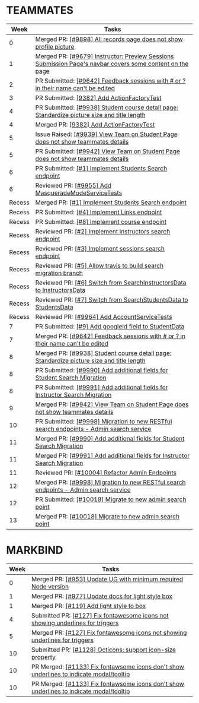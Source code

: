 # TEAMMATES

| Week | Tasks |
| ----- | ----- |  
| 0 | Merged PR: [[#9898] All records page does not show profile picture](https://github.com/TEAMMATES/teammates/pull/9901) |
| 1 | Merged PR: [[#9679] Instructor: Preview Sessions Submission Page's navbar covers some content on the page](https://github.com/TEAMMATES/teammates/pull/9926) |
| 2 | PR Submitted: [[#9642] Feedback sessions with # or ? in their name can't be edited](https://github.com/TEAMMATES/teammates/pull/9925) |
| 3 | PR Submitted: [[9382] Add ActionFactoryTest](https://github.com/TEAMMATES/teammates/pull/9931)
| 4 | PR Submitted: [[#9938] Student course detail page: Standardize picture size and title length](https://github.com/TEAMMATES/teammates/pull/9938)
| 4 | Merged PR: [[9382] Add ActionFactoryTest](https://github.com/TEAMMATES/teammates/pull/9931)
| 5 | Issue Raised: [[#9939] View Team on Student Page does not show teammates details](https://github.com/TEAMMATES/teammates/issues/9939)
| 5 | PR Submitted: [[#9942] View Team on Student Page does not show teammates details](https://github.com/TEAMMATES/teammates/pull/9942)
| 6 | PR Submitted: [[#1] Implement Students Search endpoint](https://github.com/dvrylc/teammates/pull/1/)
| 6 | Reviewed PR: [[#9955] Add MasqueradeModeServiceTests](https://github.com/TEAMMATES/teammates/pull/9955)
| Recess | Merged PR: [[#1] Implement Students Search endpoint](https://github.com/dvrylc/teammates/pull/1/)
| Recess | PR Submitted: [[#4] Implement Links endpoint](https://github.com/dvrylc/teammates/pull/4)
| Recess | PR Submitted: [[#8] Implement course endpoint](https://github.com/dvrylc/teammates/pull/8)
| Recess | Reviewed PR: [[#2] Implement instructors search endpoint](https://github.com/dvrylc/teammates/pull/2)
| Recess | Reviewed PR: [[#3] Implement sessions search endpoint](https://github.com/dvrylc/teammates/pull/3)
| Recess | Reviewed PR: [[#5] Allow travis to build search migration branch](https://github.com/dvrylc/teammates/pull/5)
| Recess | Reviewed PR: [[#6] Switch from SearchInstructorsData to InstructorsData](https://github.com/dvrylc/teammates/pull/6)
| Recess | Reviewed PR: [[#7] Switch from SearchStudentsData to StudentsData](https://github.com/dvrylc/teammates/pull/7)
| Recess | Reviewed PR: [[#9964] Add AccountServiceTests](https://github.com/TEAMMATES/teammates/pull/9964)
| 7 | PR Submitted: [[#9] Add googleId field to StudentData](https://github.com/dvrylc/teammates/pull/9)
| 7 | Merged PR: [[#9642] Feedback sessions with # or ? in their name can't be edited](https://github.com/TEAMMATES/teammates/pull/9925)
| 8 | Merged PR: [[#9938] Student course detail page: Standardize picture size and title length](https://github.com/TEAMMATES/teammates/pull/9938)
| 8 | PR Submitted: [[#9990] Add additional fields for Student Search Migration](https://github.com/TEAMMATES/teammates/pull/9990)
| 8 | PR Submitted: [[#9991] Add additional fields for Instructor Search Migration](https://github.com/TEAMMATES/teammates/pull/9991)
| 9 | Merged PR: [[#9942] View Team on Student Page does not show teammates details](https://github.com/TEAMMATES/teammates/pull/9942)
| 10 | PR Submitted: [[#9998] Migration to new RESTful search endpoints - Admin search service](https://github.com/TEAMMATES/teammates/pull/9998)
| 11 | Merged PR: [[#9990] Add additional fields for Student Search Migration](https://github.com/TEAMMATES/teammates/pull/9990)
| 11 | Merged PR: [[#9991] Add additional fields for Instructor Search Migration](https://github.com/TEAMMATES/teammates/pull/9991)
| 11 | Reviewed PR: [[#10004] Refactor Admin Endpoints](https://github.com/TEAMMATES/teammates/pull/10004)
| 12 | Merged PR: [[#9998] Migration to new RESTful search endpoints - Admin search service](https://github.com/TEAMMATES/teammates/pull/9998)
| 12 | PR Submitted: [[#10018] Migrate to new admin search point](https://github.com/TEAMMATES/teammates/pull/10018)
| 13 | Merged PR: [[#10018] Migrate to new admin search point](https://github.com/TEAMMATES/teammates/pull/10018)

# MARKBIND

| Week | Tasks |
| ----- | ----- |  
| 0 | Merged PR: [[#953] Update UG with minimum required Node version](https://github.com/MarkBind/markbind/pull/953) |
| 1 | Merged PR: [[#977] Update docs for light style box](https://github.com/MarkBind/markbind/pull/977) |
| 1 | Merged PR: [[#119] Add light style to box](https://github.com/MarkBind/vue-strap/pull/119) |
| 4 | Submitted PR: [[#127] Fix fontawesome icons not showing underlines for triggers](https://github.com/MarkBind/vue-strap/pull/127) 
| 5 | Merged PR: [[#127] Fix fontawesome icons not showing underlines for triggers](https://github.com/MarkBind/vue-strap/pull/127)
| 10 | Submitted PR: [[#1128] Octicons: support icon-size property](https://github.com/MarkBind/markbind/pull/1128)
| 10 | PR Merged: [[#1133] Fix fontawsome icons don't show underlines to indicate modal/tooltip](https://github.com/MarkBind/markbind/pull/1133)
| 10 | PR Merged: [[#1133] Fix fontawsome icons don't show underlines to indicate modal/tooltip](https://github.com/MarkBind/markbind/pull/1133)
